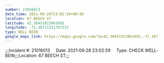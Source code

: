 ```yaml
---
number: 21016013
date_time: 2021-09-28T23:02:59+00:00
location: 67 BEECH ST
latitude: 42.38451812061692
longitude: -71.18711231797333
type: WELL BEIN
google_maps_link: https://maps.google.com/?q=42.38451812061692,-71.18711231797333
---
```


;;;Incident #: 21016013     Date: 2021‐09‐28 23:02:59     Type: CHECK WELL‐BEIN;;;Location: 67 BEECH ST;;;
